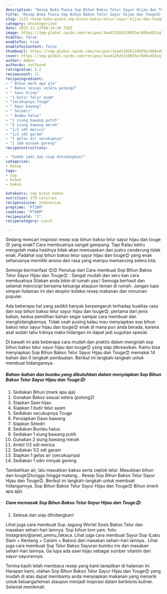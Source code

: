 ```yaml
---
description: "Resep Buka Puasa Sop Bihun Bakso Telur Sayur Hijau dan Touge😊 Anti Gagal"
title: "Resep Buka Puasa Sop Bihun Bakso Telur Sayur Hijau dan Touge😊 Anti Gagal"
slug: 2123-resep-buka-puasa-sop-bihun-bakso-telur-sayur-hijau-dan-touge-anti-gagal
category: Uncategorized
date: 2022-11-12T08:34:58.726Z
image: https://img-global.cpcdn.com/recipes/3aad1292b128025e/680x482cq70/sop-bihun-bakso-telur-sayur-hijau-dan-touge-foto-resep-utama.jpg
hideToc: false
enableToc: true
enableTocContent: false
thumbnail: https://img-global.cpcdn.com/recipes/3aad1292b128025e/680x482cq70/sop-bihun-bakso-telur-sayur-hijau-dan-touge-foto-resep-utama.jpg
cover: https://img-global.cpcdn.com/recipes/3aad1292b128025e/680x482cq70/sop-bihun-bakso-telur-sayur-hijau-dan-touge-foto-resep-utama.jpg
author: Admin
authorAv: notfound
ratingvalue: 3.2
reviewcount: 11
recipeingredient:
- " Bihun merk apa aja"
- " Bakso sesuai selera potong2"
- " Sawi hijau"
- "1 butir telur ayam"
- "secukupnya Touge"
- " Daun bawang"
- " Seledri"
- " Bumbu halus"
- "1 siung bawang putih"
- "2 siung bawang merah"
- "1/2 sdt merica"
- "1/2 sdt garam"
- "1 gelas air secukupnya"
- "1 sdm minyak goreng"
recipeinstructions:

- "Sudah jadi dan siap dihidangkan!"
categories:
- Resep
tags:
- sop
- bihun
- bakso

katakunci: sop bihun bakso 
nutrition: 170 calories
recipecuisine: Indonesian
preptime: "PT20M"
cooktime: "PT46M"
recipeyield: "2"
recipecategory: Lunch

---
```



Sedang mencari inspirasi resep sop bihun bakso telur sayur hijau dan touge😊 yang enak? Cara membuatnya sangat gampang. Tapi Kalau keliru mengolah maka hasilnya tidak akan memuaskan dan justru cenderung tidak enak. Padahal sop bihun bakso telur sayur hijau dan touge😊 yang enak seharusnya memiliki aroma dan rasa yang mampu memancing selera kita.


Semoga bermanfaat 😊😊 Penutup dari Cara membuat Sop Bihun Bakso Telur Sayur Hijau dan Touge😊 : Sangat mudah dan seru kan cara membuatnya Silakan anda bikin di rumah yaa.! Semoga berhasil dan selamat mencicipi bersama keluarga ataupun teman di rumah. Jangan lupa simpan halaman ini dan eksplor koleksi resep makanan dan minuman populer.

Ada beberapa hal yang sedikit banyak berpengaruh terhadap kualitas rasa dari sop bihun bakso telur sayur hijau dan touge😊, pertama dari jenis bahan, kedua pemilihan bahan segar sampai cara membuat dan menghidangkannya. Tidak usah pusing kalau mau menyiapkan sop bihun bakso telur sayur hijau dan touge😊 enak di mana pun anda berada, karena asal sudah tahu triknya maka hidangan ini dapat jadi suguhan spesial.


Di bawah ini ada beberapa cara mudah dan praktis dalam mengolah sop bihun bakso telur sayur hijau dan touge😊 yang siap dikreasikan. Kamu bisa menyiapkan Sop Bihun Bakso Telur Sayur Hijau dan Touge😊 memakai 14 bahan dan 0 langkah pembuatan. Berikut ini langkah-langkah untuk membuat hidangannya.

<!--inarticleads1-->

##### Bahan-bahan dan bumbu yang dibutuhkan dalam menyiapkan Sop Bihun Bakso Telur Sayur Hijau dan Touge😊:

1. Sediakan  Bihun (merk apa aja)
1. Gunakan  Bakso sesuai selera (potong2)
1. Siapkan  Sawi hijau
1. Siapkan 1 butir telur ayam
1. Sediakan secukupnya Touge
1. Persiapkan  Daun bawang
1. Siapkan  Seledri
1. Sediakan  Bumbu halus:
1. Sediakan 1 siung bawang putih
1. Gunakan 2 siung bawang merah
1. Ambil 1/2 sdt merica
1. Sediakan 1/2 sdt garam
1. Siapkan 1 gelas air (secukupnya)
1. Sediakan 1 sdm minyak goreng


Tambahkan air, lalu masukkan bakso serta ceplok telur. Masukkan bihun dan touge😊tunggu hingga matang… Resep Sop Bihun Bakso Telur Sayur Hijau dan Touge😊. Berikut ini langkah-langkah untuk membuat hidangannya. Sop Bihun Bakso Telur Sayur Hijau dan Touge😊 Bihun (merk apa aja). 

<!--inarticleads2-->

##### Cara memasak Sop Bihun Bakso Telur Sayur Hijau dan Touge😊:


1. Selesai dan siap dihidangkan!

Lihat juga cara membuat Sup Jagung Wortel Sosis Bakso Telur dan masakan sehari-hari lainnya. Sop bihun tom yam. foto: Instagram/@amel_ummu_fakaca. Lihat juga cara membuat Sayur Sop (Labu Siam + Kentang + Caisim + Bakso) dan masakan sehari-hari lainnya.. Lihat juga cara membuat Sup Telur Bakso Sayuran bumbu iris dan masakan sehari-hari lainnya. Ga lupa ada sawi hijau sebagai sumber vitamin dari sayur-sayurannya. 

Terima kasih telah membaca resep yang kami tampilkan di halaman ini. Harapan kami, olahan Sop Bihun Bakso Telur Sayur Hijau dan Touge😊 yang mudah di atas dapat membantu anda menyiapkan makanan yang menarik untuk keluarga/teman ataupun menjadi inspirasi dalam berbisnis kuliner. Selamat menikmati
